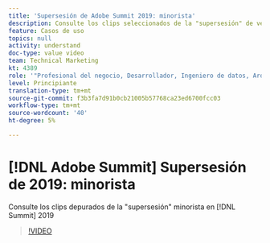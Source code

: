 ```yaml
---
title: 'Supersesión de Adobe Summit 2019: minorista'
description: Consulte los clips seleccionados de la "supersesión" de venta al por menor en Summit 2019
feature: Casos de uso
topics: null
activity: understand
doc-type: value video
team: Technical Marketing
kt: 4389
role: '"Profesional del negocio, Desarrollador, Ingeniero de datos, Arquitecto, Arquitecto de datos, Administrador, Líder"'
level: Principiante
translation-type: tm+mt
source-git-commit: f3b3fa7d91b0cb21005b57768ca23ed6700fcc03
workflow-type: tm+mt
source-wordcount: '40'
ht-degree: 5%

---
```



# [!DNL Adobe Summit] Supersesión de 2019: minorista

Consulte los clips depurados de la &quot;supersesión&quot; minorista en [!DNL Summit] 2019

>[!VIDEO](https://video.tv.adobe.com/v/30549/?quality=12)

